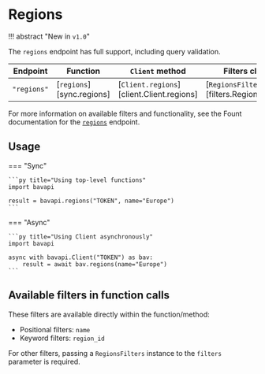 # Regions

!!! abstract "New in `v1.0`"

The `regions` endpoint has full support, including query validation.

| Endpoint    | Function                  | `Client` method                           | Filters class                              |
| ----------- | ------------------------- | ----------------------------------------- | ------------------------------------------ |
| `"regions"` | [`regions`][sync.regions] | [`Client.regions`][client.Client.regions] | [`RegionsFilters`][filters.RegionsFilters] |

For more information on available filters and functionality, see the Fount documentation for the [`regions`](https://developer.wppbav.com/docs/2.x/core-resources/regions) endpoint.

## Usage

=== "Sync"

    ```py title="Using top-level functions"
    import bavapi

    result = bavapi.regions("TOKEN", name="Europe")
    ```

=== "Async"

    ```py title="Using Client asynchronously"
    import bavapi

    async with bavapi.Client("TOKEN") as bav:
        result = await bav.regions(name="Europe")
    ```

## Available filters in function calls

These filters are available directly within the function/method:

- Positional filters: `name`
- Keyword filters: `region_id`

For other filters, passing a `RegionsFilters` instance to the `filters` parameter is required.
